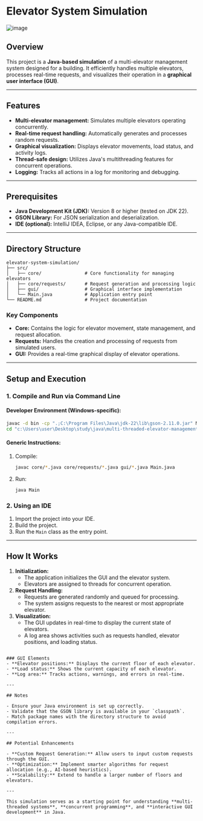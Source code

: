 # Elevator System Simulation

![image](https://github.com/user-attachments/assets/6dd7009c-09d1-471f-911c-886415f7d074)


## Overview

This project is a **Java-based simulation** of a multi-elevator management system designed for a building. It efficiently handles multiple elevators, processes real-time requests, and visualizes their operation in a **graphical user interface (GUI)**.

---

## Features

- **Multi-elevator management:** Simulates multiple elevators operating concurrently.
- **Real-time request handling:** Automatically generates and processes random requests.
- **Graphical visualization:** Displays elevator movements, load status, and activity logs.
- **Thread-safe design:** Utilizes Java's multithreading features for concurrent operations.
- **Logging:** Tracks all actions in a log for monitoring and debugging.

---

## Prerequisites

- **Java Development Kit (JDK):** Version 8 or higher (tested on JDK 22).
- **GSON Library:** For JSON serialization and deserialization.
- **IDE (optional):** IntelliJ IDEA, Eclipse, or any Java-compatible IDE.

---

## Directory Structure

```
elevator-system-simulation/
├── src/
│   ├── core/                # Core functionality for managing elevators
│   ├── core/requests/       # Request generation and processing logic
│   ├── gui/                 # Graphical interface implementation
│   └── Main.java            # Application entry point
└── README.md                # Project documentation
```

### Key Components

- **Core:** Contains the logic for elevator movement, state management, and request allocation.
- **Requests:** Handles the creation and processing of requests from simulated users.
- **GUI:** Provides a real-time graphical display of elevator operations.

---

## Setup and Execution

### 1. Compile and Run via Command Line

#### Developer Environment (Windows-specific):
```bash
javac -d bin -cp ".;C:\Program Files\Java\jdk-22\lib\gson-2.11.0.jar" Main.java core/*.java core/requests/*.java gui/*.java
cd "c:\Users\user\Desktop\study\java\multi-threaded-elevator-management-system\" && javac -cp ".;C:\Program Files\Java\jdk-22\lib\gson-2.11.0.jar" Main.java && java -cp ".;C:\Program Files\Java\jdk-22\lib\gson-2.11.0.jar" Main
```

#### Generic Instructions:
1. Compile:
   ```bash
   javac core/*.java core/requests/*.java gui/*.java Main.java
   ```
2. Run:
   ```bash
   java Main
   ```

### 2. Using an IDE

1. Import the project into your IDE.
2. Build the project.
3. Run the `Main` class as the entry point.

---

## How It Works

1. **Initialization:** 
   - The application initializes the GUI and the elevator system.
   - Elevators are assigned to threads for concurrent operation.
2. **Request Handling:** 
   - Requests are generated randomly and queued for processing.
   - The system assigns requests to the nearest or most appropriate elevator.
3. **Visualization:**
   - The GUI updates in real-time to display the current state of elevators.
   - A log area shows activities such as requests handled, elevator positions, and loading status.


```

### GUI Elements
- **Elevator positions:** Displays the current floor of each elevator.
- **Load status:** Shows the current capacity of each elevator.
- **Log area:** Tracks actions, warnings, and errors in real-time.

---

## Notes

- Ensure your Java environment is set up correctly.
- Validate that the GSON library is available in your `classpath`.
- Match package names with the directory structure to avoid compilation errors.

---

## Potential Enhancements

- **Custom Request Generation:** Allow users to input custom requests through the GUI.
- **Optimization:** Implement smarter algorithms for request allocation (e.g., AI-based heuristics).
- **Scalability:** Extend to handle a larger number of floors and elevators. 

--- 

This simulation serves as a starting point for understanding **multi-threaded systems**, **concurrent programming**, and **interactive GUI development** in Java.

